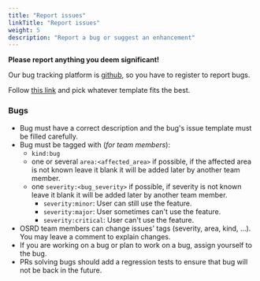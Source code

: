 ```yaml
---
title: "Report issues"
linkTitle: "Report issues"
weight: 5
description: "Report a bug or suggest an enhancement"
---
```


**Please report anything you deem significant!**

Our bug tracking platform is [github](https://github.com/OpenRailAssociation/osrd/issues), so you have to register to report bugs.

Follow [this link](https://github.com/OpenRailAssociation/osrd/issues/new/choose) and pick whatever template fits the best.

### Bugs

- Bug must have a correct description and the bug's issue template must be filled carefully.
- Bug must be tagged with (_for team members_):
  - `kind:bug`
  - one or several `area:<affected_area>` if possible, if the affected area is not known leave it blank it will be added later by another team member.
  - one `severity:<bug_severity>` if possible, if severity is not known leave it blank it will be added later by another team member.
    - `severity:minor`: User can still use the feature.
    - `severity:major`: User sometimes can't use the feature.
    - `severity:critical`: User can't use the feature.
- OSRD team members can change issues' tags (severity, area, kind, ...).
  You may leave a comment to explain changes.
- If you are working on a bug or plan to work on a bug, assign yourself to the bug.
- PRs solving bugs should add a regression tests to ensure that bug will not be back in the future.
